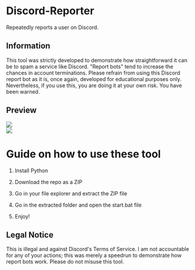 # Discord-Reporter
Repeatedly reports a user on Discord.

## Information
This tool was strictly developed to demonstrate how straightforward it can be to spam a service like Discord. "Report bots" tend to increase the chances in account terminations. Please refrain from using this Discord report bot as it is, once again, developed for educational purposes only. Nevertheless, if you use this, you are doing it at your own risk. You have been warned.

## Preview
![](https://i.imgur.com/kGwdAd9.png)<br> 
![](https://i.imgur.com/9l4mtac.gif) 

# Guide on how to use these tool

1. Install Python

2. Download the repo as a ZIP

3. Go in your file explorer and extract the ZIP file
  
4. Go in the extracted folder and open the start.bat file
 
5. Enjoy! 

## Legal Notice
This is illegal and against Discord's Terms of Service. I am not accountable for any of your actions; this was merely a speedrun to demonstrate how report bots work. Please do not misuse this tool. 